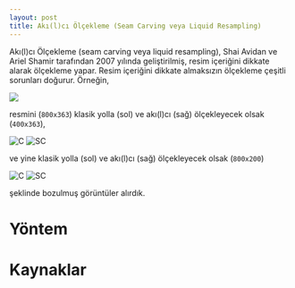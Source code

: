 ```yaml
---
layout: post
title: Akı(l)cı Ölçekleme (Seam Carving veya Liquid Resampling)
---
```


Akı(l)cı Ölçekleme (seam carving veya liquid resampling), Shai Avidan ve Ariel Shamir tarafından 2007 yılında geliştirilmiş, resim içeriğini dikkate alarak ölçekleme yapar. Resim içeriğini dikkate almaksızın ölçekleme çeşitli sorunları doğurur. Örneğin,

![](http://19ceng.github.io/assets/posts/afis_800x363.png)

resmini (`800x363`) klasik yolla (sol) ve akı(l)cı (sağ) ölçekleyecek olsak (`400x363`),

![C](http://19ceng.github.io/assets/posts/afis_400x363_classic.png)
![SC](http://19ceng.github.io/assets/posts/afis_400x363.png)

ve yine klasik yolla (sol) ve akı(l)cı (sağ) ölçekleyecek olsak (`800x200`)

![C](http://19ceng.github.io/assets/posts/afis_800x200_classic.png)
![SC](http://19ceng.github.io/assets/posts/afis_800x200.png)

şeklinde bozulmuş görüntüler alırdık.

# Yöntem

# Kaynaklar
